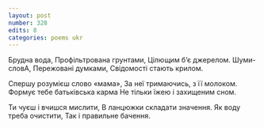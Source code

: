 ```yaml
---
layout: post
number: 328
edits: 8
categories: poems ukr
---
```


Брудна вода, 
Профільтрована грунтами, 
Цілющим бʼє джерелом.
Шуми-словА,
Пережовані думками,
Свідомості стають крилом. 

Спершу розумієш слово «мама»,
За неї тримаючись, з її молоком.
Формує тебе батьківська карма
Не тільки їжею і захищеним сном. 

Ти чуєш і вчишся мислити,
В ланцюжки складати значення.
Як воду треба очистити,
Так і правильне бачення.
